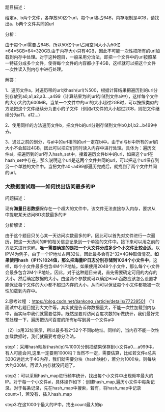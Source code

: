 题目描述：

给定a、b两个文件，各存放50亿个url，每个url各占64B，内存限制是4GB，请找出a、b两个文件共同的url

分析：

由于每个url需要占64B，所以50亿个url占用空间大小为50亿×64=5GB×64=320GB.由于内存大小只有4GB，因此不可能一次性把所有的url加载到内存中处理。对于这种题目，一般采用分治法，即把一个文件中的url按照某一特征分成多个文件，使得每个文件的内容都小于4GB，这样就可以把这个文件一次性读入到内存中进行处理。

解答：

1、遍历文件a，对遍历带的url求hash(url)%500，根据计算结果把遍历到的url分别存放到a0,a1,a2,a3...,a499（计算结果为i的url存储到文件ai中），这样每个文件的大小大约为600MB。当某一个文件中的url的大小超过2GB时，可以按照类似的方法把这个文件继续分为更小的子文件（例如a1文件的大小超过2GB，则把文件继续分为a11，a12...)

2、使用同样的方法遍历文件b，把文件b的url分别存储到文件b0,b1,b2...b499中去。

3、通过之前的划分，与ai中的url相同的url一定在bi中。由于ai与bi中所有的url的大小不会超过4GB，因此可以把它们同时读入内存中进行处理。具体为：遍历文件ai，把遍历到的url存入hash_set中，接着遍历文件bi中的url，如果这个url在hash_set中存在，那么说明这个url是这两个文件共同的url，可以把这个url保存到另一个单独的文件中。当把文件a0~a499都遍历完成后，就找到了两个文件共同的url。

 

### 大数据面试题——如何找出访问最多的IP

问题描述：

现有**海量日志数据**保存在一个超大的文件中，该文件无法直接存入内存，要求从 中提取某天访问BD次数最多的IP

分析解读：

由于这个题目只关心某一天访问次数最多的IP，因此可以首先对文件进行一次遍历，把这一天访问的IP的相关信息记录到一个单独的文件中。接下来可以用之前的方法来进行求解。**唯一需要确定的是把一个大文件分成多少个小文件比较合适**。以IPV4为例子，由于一个IP地址占用32位，因此最多会有2^32=4G种取值情况。**如果使用hash（IP)%1024值，那么把海量IP日志分别存储到1024个小文件中**。这样，每个小文件最多包含4M个IP地址。如果使用2048个小文件，那么每个小文件会最多包含2M个IP地址。因此，对于这种题目来说，首先需要确定可用的内存的大小，然后确定数据的大小。由这两个参数就可以确定Hash函数应该怎么设置才能保证每个文件的大小都不超过内存的大小，从而可以保证每个小文件都能被一次性加载到内存中。
 

2.思考过程 ：https://blog.csdn.net/tiankong_/article/details/77239501
（1）面试中若题目提到大文件等，其实就是告诉你数据量大，不能一次性加载到内存中，而实际中我们就需要估算。既然是要对访问百度次数的ip做统计，我们最好先预处理一下，遍历把访问百度的所有ip写到另一个文件a中

（2）ip用32位表示，所以最多有2^32个不同ip地址。同样的，当内存不能一次性加载数据时，我们就需要考虑分治法。

step1：采用hash映射(hash(ip)%1000)分别把结果保存到小文件a0....a999中。有人可能会问,这里一定要用1000吗？当然不一定，需要估算，比如若文件a总共320G远远大于4G内存，我们就需要分块（hash映射），若分为1000块，则每块大约300M，再读入内存就没问题了。

step2：可以采用hash_map进行频率统计，找出每个小文件中出现频率最大的IP。对于每一个小文件ai，具体操作如下：创建hash_map,遍历小文件中每条记录。对于每条记录，先在hash_map中搜索，若有，将hash_map中记录count+1，若没有，插入hash_map

step3:在这1000个最大的IP中，找出count最大的ip